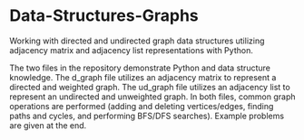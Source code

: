 # Data-Structures-Graphs
Working with directed and undirected graph data structures utilizing adjacency matrix and adjacency list representations with Python. 

The two files in the repository demonstrate Python and data structure knowledge. The d_graph file utilizes an adjacency matrix to represent a directed and weighted graph. The ud_graph file utilizes an adjacency list to represent an undirected and unweighted graph. In both files, common graph operations are performed (adding and deleting vertices/edges, finding paths and cycles, and performing BFS/DFS searches). Example problems are given at the end.
